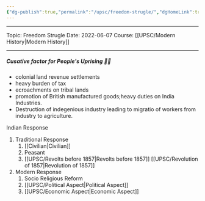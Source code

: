 ```yaml
---
{"dg-publish":true,"permalink":"/upsc/freedom-strugle/","dgHomeLink":true,"dgPassFrontmatter":false}
---
```


----
Topic: Freedom Strugle
Date: 2022-06-07
Course: [[UPSC/Modern History|Modern History]] 

----
##### Cusative factor for People's Uprising 🥷🏼
- colonial land revenue settlements
- heavy burden of tax
- ecroachments on tribal lands
- promotion of British manufactured goods;heavy duties on India Industries. 
- Destruction of indegenious industry leading to migratio of workers from industry to agriculture. 

Indian Response
1. Traditional Response
	1. [[Civilian|Civilian]]
	2. Peasant 
	3. [[UPSC/Revolts before 1857|Revolts before 1857]] 
[[UPSC/Revolution of 1857|Revolution of 1857]]
2. Modern Response
	1. Socio Religious Reform 
	2. [[UPSC/Political Aspect|Political Aspect]]
	3. [[UPSC/Economic Aspect|Economic Aspect]]

